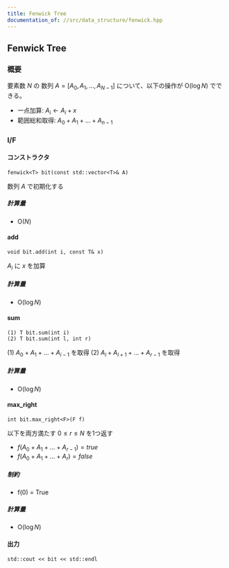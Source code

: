 ```yaml
---
title: Fenwick Tree
documentation_of: //src/data_structure/fenwick.hpp
---
```


## Fenwick Tree

### 概要

要素数 $N$ の 数列 $A = \lbrack A _ 0, A _ 1, \dots , A _ {N-1}\rbrack$ について、以下の操作が $\mathrm{O}(\log N)$ でできる。

- 一点加算: $A _ i \leftarrow A _ i + x$
- 範囲総和取得:  $A _ 0 + A _ 1 + \dots + A _ {n-1}$

### I/F

#### コンストラクタ

```
fenwick<T> bit(const std::vector<T>& A)
```

数列 $A$ で初期化する

##### 計算量

- $\mathrm{O}(N)$

#### add

```
void bit.add(int i, const T& x)
```

$A _ i$ に $x$ を加算

##### 計算量

- $\mathrm{O}(\log N)$

#### sum

```
(1) T bit.sum(int i)
(2) T bit.sum(int l, int r)
```

(1) $A _ 0 + A _ 1 + \dots + A _ {i-1}$ を取得
(2) $A _ l + A _ {l+1} + \dots + A _ {r-1}$ を取得

##### 計算量

- $\mathrm{O}(\log N)$

#### max_right

```
int bit.max_right<F>(F f)
```

以下を両方満たす $0 \le r \le N$ を1つ返す
- $f(A _ 0 + A _ 1 + \dots + A _ {r-1}) = true$
- $f(A _ 0 + A _ 1 + \dots + A _ {r}) = false$

##### 制約

- f(0) = True

##### 計算量

- $\mathrm{O}(\log N)$

#### 出力

```
std::cout << bit << std::endl
```

